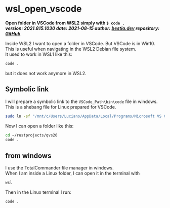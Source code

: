 # wsl_open_vscode

**Open folder in VSCode from WSL2 simply with `$ code .`**  
***version: 2021.815.1030  date: 2021-08-15 author: [bestia.dev](https://bestia.dev) repository: [GitHub](https://github.com/bestia-dev/wsl_open_vscode)***  

Inside WSL2 I want to open a folder in VSCode. But VSCode is in Win10.  
This is useful when navigating in the WSL2 Debian file system.  
It used to work in WSL1 like this:  

```bash
code .
```

but it does not work anymore in WSL2.  

## Symbolic link

I will prepare a symbolic link to the `VSCode_Path\bin\code` file in windows.
This is a shebang file for Linux prepared for VSCode.

```bash
sudo ln -sf "/mnt/c/Users/Luciano/AppData/Local/Programs/Microsoft VS Code/bin/code" /usr/bin/code
```

Now I can open a folder like this:

```bash
cd ~/rustprojects/qvs20
code .
```

## from windows

I use the TotalCommander file manager in windows.  
When I am inside a Linux folder, I can open it in the terminal with

```powershell
wsl
```

Then in the Linux terminal I run:

```bash
code .
```

